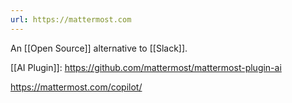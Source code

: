 ```yaml
---
url: https://mattermost.com
---
```




An [[Open Source]] alternative to [[Slack]]. 

[[AI Plugin]]: https://github.com/mattermost/mattermost-plugin-ai

https://mattermost.com/copilot/